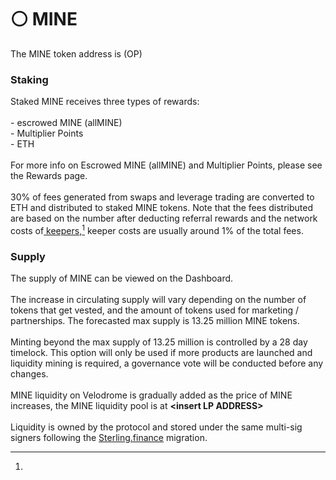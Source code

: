 # ⚪ MINE

The MINE token address is  (OP)

### **Staking**

Staked MINE receives three types of rewards:\
\
\- escrowed MINE (allMINE)\
\- Multiplier Points\
\- ETH \
\
For more info on Escrowed MINE (allMINE) and Multiplier Points, please see the Rewards page.\
\
30% of fees generated from swaps and leverage trading are converted to ETH and distributed to staked MINE tokens. Note that the fees distributed are based on the number after deducting referral rewards and the network costs of[ keepers,](#user-content-fn-1)[^1] keeper costs are usually around 1% of the total fees.

### Supply

The supply of MINE can be viewed on the Dashboard.\
\
The increase in circulating supply will vary depending on the number of tokens that get vested, and the amount of tokens used for marketing / partnerships. The forecasted max supply is 13.25 million MINE tokens.\
\
Minting beyond the max supply of 13.25 million is controlled by a 28 day timelock. This option will only be used if more products are launched and liquidity mining is required, a governance vote will be conducted before any changes.\
\
MINE liquidity on Velodrome is gradually added as the price of MINE increases, the MINE liquidity pool is at **\<insert LP ADDRESS>**\
\
Liquidity is owned by the protocol and stored under the same multi-sig signers following the [Sterling.finance](https://sterling.finance/) migration.

[^1]: 
